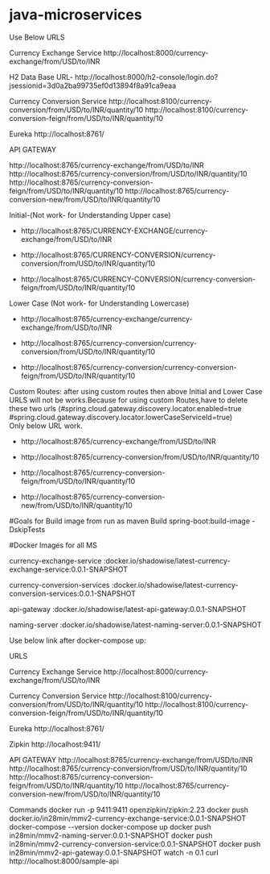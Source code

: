 # java-microservices

Use Below URLS

Currency Exchange Service
http://localhost:8000/currency-exchange/from/USD/to/INR

H2 Data Base  URL- http://localhost:8000/h2-console/login.do?jsessionid=3d0a2ba99735ef0d13894f8a91ca9eaa

Currency Conversion Service
http://localhost:8100/currency-conversion/from/USD/to/INR/quantity/10
http://localhost:8100/currency-conversion-feign/from/USD/to/INR/quantity/10

Eureka
http://localhost:8761/

API GATEWAY

http://localhost:8765/currency-exchange/from/USD/to/INR
http://localhost:8765/currency-conversion/from/USD/to/INR/quantity/10
http://localhost:8765/currency-conversion-feign/from/USD/to/INR/quantity/10
http://localhost:8765/currency-conversion-new/from/USD/to/INR/quantity/10


Initial-(Not work- for Understanding Upper case)

- http://localhost:8765/CURRENCY-EXCHANGE/currency-exchange/from/USD/to/INR

- http://localhost:8765/CURRENCY-CONVERSION/currency-conversion/from/USD/to/INR/quantity/10

- http://localhost:8765/CURRENCY-CONVERSION/currency-conversion-feign/from/USD/to/INR/quantity/10



Lower Case (Not work- for Understanding Lowercase)

- http://localhost:8765/currency-exchange/currency-exchange/from/USD/to/INR

- http://localhost:8765/currency-conversion/currency-conversion/from/USD/to/INR/quantity/10

- http://localhost:8765/currency-conversion/currency-conversion-feign/from/USD/to/INR/quantity/10



Custom Routes: after using custom routes then above Initial and Lower Case URLS will not be works.Because for
 using custom Routes,have to delete these two urls
(#spring.cloud.gateway.discovery.locator.enabled=true
 #spring.cloud.gateway.discovery.locator.lowerCaseServiceId=true)  
 Only below URL work.

- http://localhost:8765/currency-exchange/from/USD/to/INR

- http://localhost:8765/currency-conversion/from/USD/to/INR/quantity/10

- http://localhost:8765/currency-conversion-feign/from/USD/to/INR/quantity/10

- http://localhost:8765/currency-conversion-new/from/USD/to/INR/quantity/10


#Goals for Build image from run as maven Build
spring-boot:build-image -DskipTests

#Docker Images for all MS

currency-exchange-service 		:docker.io/shadowise/latest-currency-exchange-service:0.0.1-SNAPSHOT

currency-conversion-services	:docker.io/shadowise/latest-currency-conversion-services:0.0.1-SNAPSHOT

api-gateway						:docker.io/shadowise/latest-api-gateway:0.0.1-SNAPSHOT

naming-server					:docker.io/shadowise/latest-naming-server:0.0.1-SNAPSHOT



Use below link after docker-compose up:

URLS

Currency Exchange Service
http://localhost:8000/currency-exchange/from/USD/to/INR

Currency Conversion Service
http://localhost:8100/currency-conversion/from/USD/to/INR/quantity/10
http://localhost:8100/currency-conversion-feign/from/USD/to/INR/quantity/10


Eureka
http://localhost:8761/


Zipkin
http://localhost:9411/


API GATEWAY
http://localhost:8765/currency-exchange/from/USD/to/INR
http://localhost:8765/currency-conversion/from/USD/to/INR/quantity/10
http://localhost:8765/currency-conversion-feign/from/USD/to/INR/quantity/10
http://localhost:8765/currency-conversion-new/from/USD/to/INR/quantity/10



Commands
docker run -p 9411:9411 openzipkin/zipkin:2.23
docker push docker.io/in28min/mmv2-currency-exchange-service:0.0.1-SNAPSHOT
docker-compose --version
docker-compose up
docker push in28min/mmv2-naming-server:0.0.1-SNAPSHOT
docker push in28min/mmv2-currency-conversion-service:0.0.1-SNAPSHOT
docker push in28min/mmv2-api-gateway:0.0.1-SNAPSHOT
watch -n 0.1 curl http://localhost:8000/sample-api




